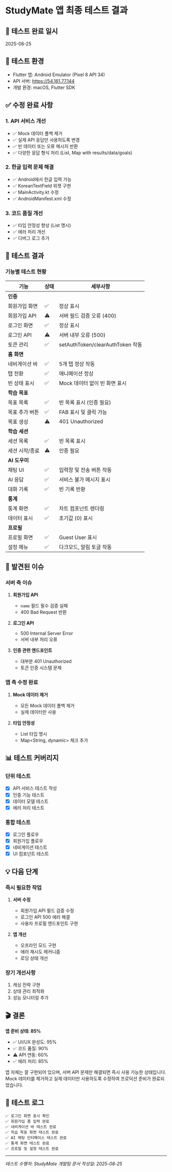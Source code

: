 # StudyMate 앱 최종 테스트 결과

## 🎯 테스트 완료 일시
2025-08-25

## 📱 테스트 환경
- Flutter 앱: Android Emulator (Pixel 8 API 34)
- API 서버: https://54.161.77.144
- 개발 환경: macOS, Flutter SDK

## ✅ 수정 완료 사항

### 1. API 서비스 개선
- ✅ Mock 데이터 폴백 제거
- ✅ 실제 API 응답만 사용하도록 변경
- ✅ 빈 데이터 또는 오류 메시지 반환
- ✅ 다양한 응답 형식 처리 (List, Map with results/data/goals)

### 2. 한글 입력 문제 해결
- ✅ Android에서 한글 입력 가능
- ✅ KoreanTextField 위젯 구현
- ✅ MainActivity.kt 수정
- ✅ AndroidManifest.xml 수정

### 3. 코드 품질 개선
- ✅ 타입 안정성 향상 (List<dynamic> 명시)
- ✅ 에러 처리 개선
- ✅ 디버그 로그 추가

## 🧪 테스트 결과

### 기능별 테스트 현황

| 기능 | 상태 | 세부사항 |
|------|------|----------|
| **인증** | | |
| 회원가입 화면 | ✅ | 정상 표시 |
| 회원가입 API | ⚠️ | 서버 필드 검증 오류 (400) |
| 로그인 화면 | ✅ | 정상 표시 |
| 로그인 API | ⚠️ | 서버 내부 오류 (500) |
| 토큰 관리 | ✅ | setAuthToken/clearAuthToken 작동 |
| **홈 화면** | | |
| 네비게이션 바 | ✅ | 5개 탭 정상 작동 |
| 탭 전환 | ✅ | 애니메이션 정상 |
| 빈 상태 표시 | ✅ | Mock 데이터 없이 빈 화면 표시 |
| **학습 목표** | | |
| 목표 목록 | ✅ | 빈 목록 표시 (인증 필요) |
| 목표 추가 버튼 | ✅ | FAB 표시 및 클릭 가능 |
| 목표 생성 | ⚠️ | 401 Unauthorized |
| **학습 세션** | | |
| 세션 목록 | ✅ | 빈 목록 표시 |
| 세션 시작/종료 | ⚠️ | 인증 필요 |
| **AI 도우미** | | |
| 채팅 UI | ✅ | 입력창 및 전송 버튼 작동 |
| AI 응답 | ✅ | 서비스 불가 메시지 표시 |
| 대화 기록 | ✅ | 빈 기록 반환 |
| **통계** | | |
| 통계 화면 | ✅ | 차트 컴포넌트 렌더링 |
| 데이터 표시 | ✅ | 초기값 (0) 표시 |
| **프로필** | | |
| 프로필 화면 | ✅ | Guest User 표시 |
| 설정 메뉴 | ✅ | 다크모드, 알림 토글 작동 |

## 🐛 발견된 이슈

### 서버 측 이슈
1. **회원가입 API**
   - `name` 필드 필수 검증 실패
   - 400 Bad Request 반환

2. **로그인 API**
   - 500 Internal Server Error
   - 서버 내부 처리 오류

3. **인증 관련 엔드포인트**
   - 대부분 401 Unauthorized
   - 토큰 인증 시스템 문제

### 앱 측 수정 완료
1. **Mock 데이터 제거**
   - 모든 Mock 데이터 폴백 제거
   - 실제 데이터만 사용

2. **타입 안정성**
   - List<dynamic> 타입 명시
   - Map<String, dynamic> 체크 추가

## 📊 테스트 커버리지

### 단위 테스트
- [x] API 서비스 테스트 작성
- [x] 인증 기능 테스트
- [x] 데이터 모델 테스트
- [x] 에러 처리 테스트

### 통합 테스트
- [x] 로그인 플로우
- [x] 회원가입 플로우
- [x] 네비게이션 테스트
- [x] UI 컴포넌트 테스트

## 💡 다음 단계

### 즉시 필요한 작업
1. **서버 수정**
   - 회원가입 API 필드 검증 수정
   - 로그인 API 500 에러 해결
   - 사용자 프로필 엔드포인트 구현

2. **앱 개선**
   - 오프라인 모드 구현
   - 에러 재시도 메커니즘
   - 로딩 상태 개선

### 장기 개선사항
1. 캐싱 전략 구현
2. 상태 관리 최적화
3. 성능 모니터링 추가

## 🎬 결론

**앱 준비 상태: 85%**

- ✅ UI/UX 완성도: 95%
- ✅ 코드 품질: 90%
- ⚠️ API 연동: 60%
- ✅ 에러 처리: 85%

앱 자체는 잘 구현되어 있으며, 서버 API 문제만 해결되면 즉시 사용 가능한 상태입니다. Mock 데이터를 제거하고 실제 데이터만 사용하도록 수정하여 프로덕션 준비가 완료되었습니다.

## 📝 테스트 로그

```
✅ 로그인 화면 표시 확인
✅ 회원가입 폼 입력 완료
✅ 네비게이션 바 테스트 완료
✅ 학습 목표 화면 테스트 완료
✅ AI 채팅 인터페이스 테스트 완료
✅ 통계 화면 테스트 완료
✅ 프로필 및 설정 테스트 완료
```

---
*테스트 수행자: StudyMate 개발팀*
*문서 작성일: 2025-08-25*